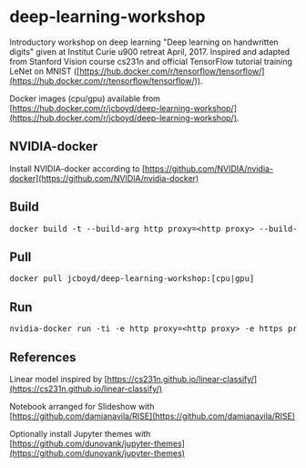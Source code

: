 # deep-learning-workshop

Introductory workshop on deep learning "Deep learning on handwritten digits" given at Institut Curie u900 retreat April, 2017. Inspired and adapted from Stanford Vision course cs231n and official TensorFlow tutorial training LeNet on  MNIST ([https://hub.docker.com/r/tensorflow/tensorflow/](https://hub.docker.com/r/tensorflow/tensorflow/)).

Docker images (cpu/gpu) available from [https://hub.docker.com/r/jcboyd/deep-learning-workshop/](https://hub.docker.com/r/jcboyd/deep-learning-workshop/).

## NVIDIA-docker

Install NVIDIA-docker according to [https://github.com/NVIDIA/nvidia-docker](https://github.com/NVIDIA/nvidia-docker)

## Build

<pre>
docker build -t --build-arg http_proxy=&lt;http_proxy&gt; --build-arg https_proxy=&lt;https_proxy&gt; jcboyd/deep-learning-workshop:[cpu|gpu] .
</pre>

## Pull
<pre>
docker pull jcboyd/deep-learning-workshop:[cpu|gpu]
</pre>

## Run
<pre>
nvidia-docker run -ti -e http_proxy=&lt;http_proxy&gt; -e https_proxy=&lt;https_proxy&gt; -p 8888:8888 deep-learning-workshop:[cpu|gpu]
</pre>

## References
Linear model inspired by [https://cs231n.github.io/linear-classify/](https://cs231n.github.io/linear-classify/)

Notebook arranged for Slideshow with [https://github.com/damianavila/RISE](https://github.com/damianavila/RISE)

Optionally install Jupyter themes with [https://github.com/dunovank/jupyter-themes](https://github.com/dunovank/jupyter-themes)
